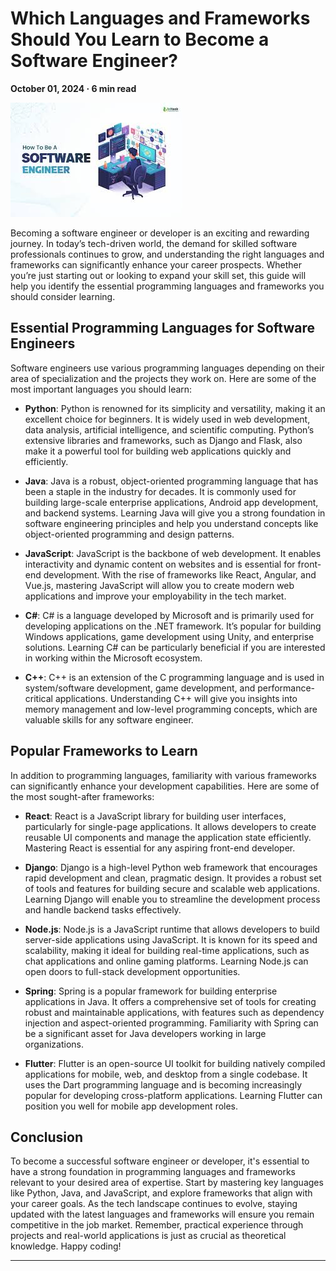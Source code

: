# Which Languages and Frameworks Should You Learn to Become a Software Engineer?

**October 01, 2024 · 6 min read**

![Which Programming Languages Should You Learn to Become A Hacker?](../_nuxt/img/languages-to-become-software-engineer.jpeg)

Becoming a software engineer or developer is an exciting and rewarding journey. In today’s tech-driven world, the demand for skilled software professionals continues to grow, and understanding the right languages and frameworks can significantly enhance your career prospects. Whether you’re just starting out or looking to expand your skill set, this guide will help you identify the essential programming languages and frameworks you should consider learning.

## Essential Programming Languages for Software Engineers

Software engineers use various programming languages depending on their area of specialization and the projects they work on. Here are some of the most important languages you should learn:

- **Python**: Python is renowned for its simplicity and versatility, making it an excellent choice for beginners. It is widely used in web development, data analysis, artificial intelligence, and scientific computing. Python’s extensive libraries and frameworks, such as Django and Flask, also make it a powerful tool for building web applications quickly and efficiently.

- **Java**: Java is a robust, object-oriented programming language that has been a staple in the industry for decades. It is commonly used for building large-scale enterprise applications, Android app development, and backend systems. Learning Java will give you a strong foundation in software engineering principles and help you understand concepts like object-oriented programming and design patterns.

- **JavaScript**: JavaScript is the backbone of web development. It enables interactivity and dynamic content on websites and is essential for front-end development. With the rise of frameworks like React, Angular, and Vue.js, mastering JavaScript will allow you to create modern web applications and improve your employability in the tech market.

- **C#**: C# is a language developed by Microsoft and is primarily used for developing applications on the .NET framework. It’s popular for building Windows applications, game development using Unity, and enterprise solutions. Learning C# can be particularly beneficial if you are interested in working within the Microsoft ecosystem.

- **C++**: C++ is an extension of the C programming language and is used in system/software development, game development, and performance-critical applications. Understanding C++ will give you insights into memory management and low-level programming concepts, which are valuable skills for any software engineer.

## Popular Frameworks to Learn

In addition to programming languages, familiarity with various frameworks can significantly enhance your development capabilities. Here are some of the most sought-after frameworks:

- **React**: React is a JavaScript library for building user interfaces, particularly for single-page applications. It allows developers to create reusable UI components and manage the application state efficiently. Mastering React is essential for any aspiring front-end developer.

- **Django**: Django is a high-level Python web framework that encourages rapid development and clean, pragmatic design. It provides a robust set of tools and features for building secure and scalable web applications. Learning Django will enable you to streamline the development process and handle backend tasks effectively.

- **Node.js**: Node.js is a JavaScript runtime that allows developers to build server-side applications using JavaScript. It is known for its speed and scalability, making it ideal for building real-time applications, such as chat applications and online gaming platforms. Learning Node.js can open doors to full-stack development opportunities.

- **Spring**: Spring is a popular framework for building enterprise applications in Java. It offers a comprehensive set of tools for creating robust and maintainable applications, with features such as dependency injection and aspect-oriented programming. Familiarity with Spring can be a significant asset for Java developers working in large organizations.

- **Flutter**: Flutter is an open-source UI toolkit for building natively compiled applications for mobile, web, and desktop from a single codebase. It uses the Dart programming language and is becoming increasingly popular for developing cross-platform applications. Learning Flutter can position you well for mobile app development roles.

## Conclusion

To become a successful software engineer or developer, it's essential to have a strong foundation in programming languages and frameworks relevant to your desired area of expertise. Start by mastering key languages like Python, Java, and JavaScript, and explore frameworks that align with your career goals. As the tech landscape continues to evolve, staying updated with the latest languages and frameworks will ensure you remain competitive in the job market. Remember, practical experience through projects and real-world applications is just as crucial as theoretical knowledge. Happy coding!

---
